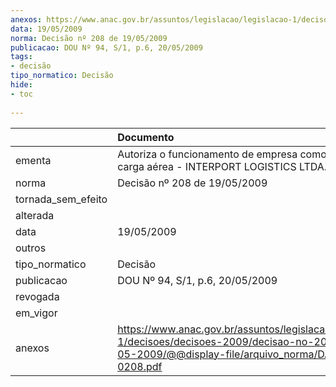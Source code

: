 ```yaml
---
anexos: https://www.anac.gov.br/assuntos/legislacao/legislacao-1/decisoes/decisoes-2009/decisao-no-208-de-19-05-2009/@@display-file/arquivo_norma/DA2009-0208.pdf
data: 19/05/2009
norma: Decisão nº 208 de 19/05/2009
publicacao: DOU Nº 94, S/1, p.6, 20/05/2009
tags:
- decisão
tipo_normatico: Decisão
hide: 
- toc 
 
---
```


|                    | Documento                                                                                                                                                 |
|:-------------------|:----------------------------------------------------------------------------------------------------------------------------------------------------------|
| ementa             | Autoriza o funcionamento de empresa como agência de carga aérea - INTERPORT LOGISTICS LTDA.                                                               |
| norma              | Decisão nº 208 de 19/05/2009                                                                                                                              |
| tornada_sem_efeito |                                                                                                                                                           |
| alterada           |                                                                                                                                                           |
| data               | 19/05/2009                                                                                                                                                |
| outros             |                                                                                                                                                           |
| tipo_normatico     | Decisão                                                                                                                                                   |
| publicacao         | DOU Nº 94, S/1, p.6, 20/05/2009                                                                                                                           |
| revogada           |                                                                                                                                                           |
| em_vigor           |                                                                                                                                                           |
| anexos             | https://www.anac.gov.br/assuntos/legislacao/legislacao-1/decisoes/decisoes-2009/decisao-no-208-de-19-05-2009/@@display-file/arquivo_norma/DA2009-0208.pdf |